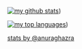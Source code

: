 [![my github stats](https://github-readme-stats.vercel.app/api?username=matalina&count_private=true&show_icons=true&include_all_commits=true)](https://github.com/anuraghazra/github-readme-stats))

[![my top languages](https://github-readme-stats.vercel.app/api/top-langs/?username=matalina&layout=compact)](https://github.com/anuraghazra/github-readme-stats))

[stats by @anuraghazra](https://github.com/anuraghazra/github-readme-stats)
